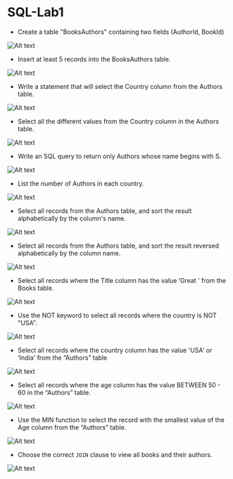 # SQL-Lab1
- Create a table "BooksAuthors" containing two fields (AuthorId, BookId)


![Alt text](<Screenshot 2023-10-26 170808.png>)



- Insert at least 5 records into the BooksAuthors table.

![Alt text](<Screenshot 2023-10-26 171400.png>)


- Write a statement that will select the Country column from the Authors table.


![Alt text](<Screenshot 2023-10-26 171703.png>)



- Select all the different values from the Country column in the Authors table.


![Alt text](<Screenshot 2023-10-26 172214.png>)


- Write an SQL query to return only Authors whose name begins with S.

![Alt text](<Screenshot 2023-10-26 172405.png>)


- List the number of Authors in each country.

![Alt text](<Screenshot 2023-10-26 172606.png>)




- Select all records from the Authors table, and sort the result alphabetically by the column's name.



![Alt text](<Screenshot 2023-10-26 172830.png>)


- Select all records from the Authors table, and sort the result reversed alphabetically by the column name.



![Alt text](<Screenshot 2023-10-26 173005.png>)


- Select all records where the Title column has the value ‘Great ' from the Books table.


![Alt text](<Screenshot 2023-10-26 173222.png>)



- Use the NOT keyword to select all records where the country is NOT "USA".





![Alt text](<Screenshot 2023-10-26 173420.png>)







- Select all records where the country column has the value 'USA' or ‘India' from the “Authors” table


![Alt text](<Screenshot 2023-10-26 173559.png>)

- Select all records where the age column has the value BETWEEN 50 - 60 in the “Authors” table.



![Alt text](<Screenshot 2023-10-26 180529.png>)


- Use the MIN function to select the record with the smallest value of the Age column from the “Authors” table.

![Alt text](<Screenshot 2023-10-26 181400.png>)


- Choose the correct `JOIN` clause to view all books and their authors.

![Alt text](<Screenshot 2023-10-26 181729.png>)
